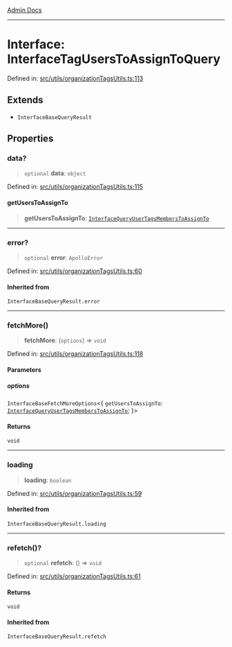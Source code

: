 [Admin Docs](/)

***

# Interface: InterfaceTagUsersToAssignToQuery

Defined in: [src/utils/organizationTagsUtils.ts:113](https://github.com/gautam-divyanshu/talawa-admin/blob/d5fea688542032271211cd43ee86c7db0866bcc0/src/utils/organizationTagsUtils.ts#L113)

## Extends

- `InterfaceBaseQueryResult`

## Properties

### data?

> `optional` **data**: `object`

Defined in: [src/utils/organizationTagsUtils.ts:115](https://github.com/gautam-divyanshu/talawa-admin/blob/d5fea688542032271211cd43ee86c7db0866bcc0/src/utils/organizationTagsUtils.ts#L115)

#### getUsersToAssignTo

> **getUsersToAssignTo**: [`InterfaceQueryUserTagsMembersToAssignTo`](../../interfaces/interfaces/InterfaceQueryUserTagsMembersToAssignTo.md)

***

### error?

> `optional` **error**: `ApolloError`

Defined in: [src/utils/organizationTagsUtils.ts:60](https://github.com/gautam-divyanshu/talawa-admin/blob/d5fea688542032271211cd43ee86c7db0866bcc0/src/utils/organizationTagsUtils.ts#L60)

#### Inherited from

`InterfaceBaseQueryResult.error`

***

### fetchMore()

> **fetchMore**: (`options`) => `void`

Defined in: [src/utils/organizationTagsUtils.ts:118](https://github.com/gautam-divyanshu/talawa-admin/blob/d5fea688542032271211cd43ee86c7db0866bcc0/src/utils/organizationTagsUtils.ts#L118)

#### Parameters

##### options

`InterfaceBaseFetchMoreOptions`\<\{ `getUsersToAssignTo`: [`InterfaceQueryUserTagsMembersToAssignTo`](../../interfaces/interfaces/InterfaceQueryUserTagsMembersToAssignTo.md); \}\>

#### Returns

`void`

***

### loading

> **loading**: `boolean`

Defined in: [src/utils/organizationTagsUtils.ts:59](https://github.com/gautam-divyanshu/talawa-admin/blob/d5fea688542032271211cd43ee86c7db0866bcc0/src/utils/organizationTagsUtils.ts#L59)

#### Inherited from

`InterfaceBaseQueryResult.loading`

***

### refetch()?

> `optional` **refetch**: () => `void`

Defined in: [src/utils/organizationTagsUtils.ts:61](https://github.com/gautam-divyanshu/talawa-admin/blob/d5fea688542032271211cd43ee86c7db0866bcc0/src/utils/organizationTagsUtils.ts#L61)

#### Returns

`void`

#### Inherited from

`InterfaceBaseQueryResult.refetch`
